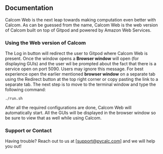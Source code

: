 ## Documentation

Calcom Web is the next leap towards making computation even better with Calcom. As can be guessed from the name, Calcom Web is the web version of Calcom built on top of Gitpod and powered by Amazon Web Services.


### Using the Web version of Calcom

The Log in button will redirect the user to Gitpod where Calcom Web is present. Once the window opens a **Browser window** will open (for displaying GUIs) and the user wil be prompted about the fact that there is a service open on port 5090. Users may ignore this message. For best experience open the earlier mentioned **browser window** on a separate tab using the Redirect button at the top right corner or copy pasting the link to a separate tab. The next step is to move to the terminal window and type the following command:

```./run.sh```

After all the required configurations are done, Calcom Web will automatically start. All the GUIs will be displayed in the browser window so be sure to view that as well while using Calcom.

### Support or Contact

Having trouble? Reach out to us at [support@pycalc.com] and we will help you out! 
